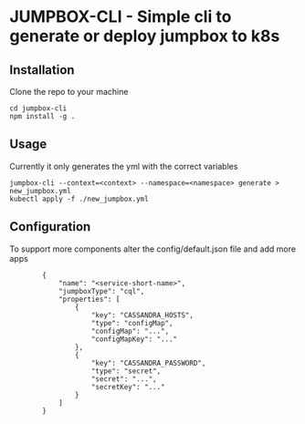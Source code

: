 JUMPBOX-CLI - Simple cli to generate or deploy jumpbox to k8s
=============================================================

Installation
------------

Clone the repo to your machine

```
cd jumpbox-cli
npm install -g .
```

Usage
-----

Currently it only generates the yml with the correct variables

```
jumpbox-cli --context=<context> --namespace=<namespace> generate > new_jumpbox.yml
kubectl apply -f ./new_jumpbox.yml
```


Configuration
-------------
To support more components alter the config/default.json file and add more apps
```
        {
            "name": "<service-short-name>",
            "jumpboxType": "cql",
            "properties": [
                {
                    "key": "CASSANDRA_HOSTS",
                    "type": "configMap",
                    "configMap": "...",
                    "configMapKey": "..." 
                },
                {
                    "key": "CASSANDRA_PASSWORD",
                    "type": "secret",
                    "secret": "...",
                    "secretKey": "..." 
                }
            ]
        }
```

